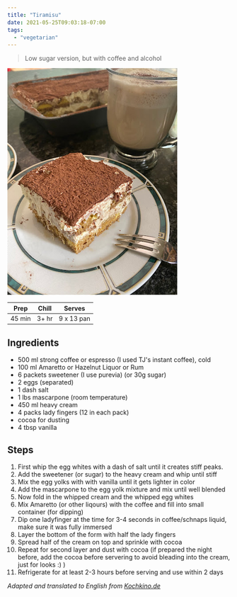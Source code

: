 ```yaml
---
title: "Tiramisu"
date: 2021-05-25T09:03:18-07:00
tags:
  - "vegetarian"
---
```


> Low sugar version, but with coffee and alcohol

<div class="figure">

![tiramisu](/images/tiramisu.jpeg)

</div>


| Prep   | Chill | Serves |
| :----: | :----: | :----: |
| 45 min | 3+ hr | 9 x 13 pan |

## Ingredients

- 500 ml strong coffee or espresso (I used TJ's instant coffee), cold
- 100 ml Amaretto or Hazelnut Liquor or Rum 
- 6 packets sweetener (I use purevia) (or 30g sugar)
- 2 eggs (separated)
- 1 dash salt
- 1 lbs mascarpone (room temperature)
- 450 ml heavy cream
- 4 packs lady fingers (12 in each pack)
- cocoa for dusting
- 4 tbsp vanilla

## Steps

1. First whip the egg whites with a dash of salt until it creates stiff peaks.
2. Add the sweetener (or sugar) to the heavy cream and whip until stiff
3. Mix the egg yolks with with vanilla until it gets lighter in color
4. Add the mascarpone to the egg yolk mixture and mix until well blended
5. Now fold in the whipped cream and the whipped egg whites
6. Mix Amaretto (or other liqours) with the coffee and fill into small container (for dipping)
7. Dip one ladyfinger at the time for 3-4 seconds in coffee/schnaps liquid, make sure it was fully immersed
8. Layer the bottom of the form with half the lady fingers
9. Spread half of the cream on top and sprinkle with cocoa
10. Repeat for second layer and dust with cocoa (if prepared the night before, add the cocoa before servering to avoid bleading into the cream, just for looks :) )
11. Refrigerate for at least 2-3 hours before serving and use within 2 days

_Adapted and translated to English from [Kochkino.de](https://kochkino.de/tiramisu-selber-machen-tiramisu/2578)_
